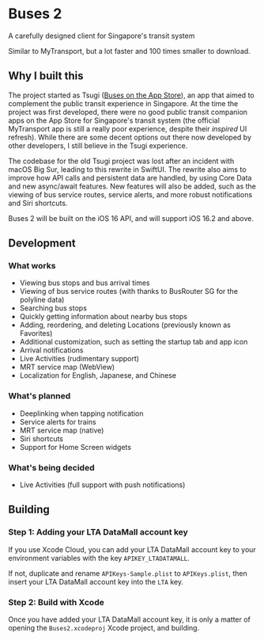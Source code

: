 # Buses 2
A carefully designed client for Singapore's transit system

Similar to MyTransport, but a lot faster and 100 times smaller to download.

## Why I built this
The project started as Tsugi ([Buses on the App Store](https://apps.apple.com/us/app/buses-for-singapore-transit/id1423653146)), an app that aimed to complement the public transit experience in Singapore. 
At the time the project was first developed, there were no good public transit companion apps on the App Store for Singapore's transit system (the official MyTransport app is still a really poor experience, despite their *inspired* UI refresh).
While there are some decent options out there now developed by other developers, I still believe in the Tsugi experience.

The codebase for the old Tsugi project was lost after an incident with macOS Big Sur, leading to this rewrite in SwiftUI. 
The rewrite also aims to improve how API calls and persistent data are handled, by using Core Data and new async/await features. 
New features will also be added, such as the viewing of bus service routes, service alerts, and more robust notifications and Siri shortcuts.

Buses 2 will be built on the iOS 16 API, and will support iOS 16.2 and above.

## Development

### What works
- Viewing bus stops and bus arrival times
- Viewing of bus service routes (with thanks to BusRouter SG for the polyline data)
- Searching bus stops
- Quickly getting information about nearby bus stops
- Adding, reordering, and deleting Locations (previously known as Favorites)
- Additional customization, such as setting the startup tab and app icon
- Arrival notifications
- Live Activities (rudimentary support)
- MRT service map (WebView)
- Localization for English, Japanese, and Chinese

### What's planned
- Deeplinking when tapping notification
- Service alerts for trains
- MRT service map (native)
- Siri shortcuts
- Support for Home Screen widgets

### What's being decided
- Live Activities (full support with push notifications)

## Building

### Step 1: Adding your LTA DataMall account key

If you use Xcode Cloud, you can add your LTA DataMall account key to your environment variables with the key `APIKEY_LTADATAMALL`.

If not, duplicate and rename `APIKeys-Sample.plist` to `APIKeys.plist`, then insert your LTA DataMall account key into the `LTA` key. 

### Step 2: Build with Xcode

Once you have added your LTA DataMall account key, it is only a matter of opening the `Buses2.xcodeproj` Xcode project, and building.
